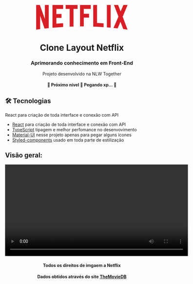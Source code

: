 <div align="center">
  <img src="./screenshots/logoNetflix.png" width="300">
</div>
<h1 align="center">Clone Layout Netflix</h1>
<h3 align="center">Aprimorando conhecimento em Front-End</h3>
<p align="center">Projeto desenvolvido na NLW Together</p>
<h4 align="center">
	🚧  Próximo nível 🚀 Pegando xp...  🚧
</h4>

<h2> 🛠 Tecnologias </h2>

<p>React para criação de toda interface e conexão com API</p>

- [React](https://pt-br.reactjs.org/) para criação de toda interface e conexão com API
- [TypeScript](https://www.typescriptlang.org/) tipagem e melhor perfomance no desenvovimento
- [Material-UI](https://material-ui.com/pt/) nesse projeto apenas para pegar alguns ícones
- [Styled-components](https://styled-components.com/) usado em toda parte de estilização


<h2>Visão geral:</h2>

<video src="./videos/cloneNetflixVideo.mp4" width="600" ></video>

<div align="center">
  <h4>Todos os direitos de imgaem a Netflix</h4>
  <h4>Dados obtidos através do site <a href="https://www.themoviedb.org/">TheMovieDB</a></h4>
</div>

